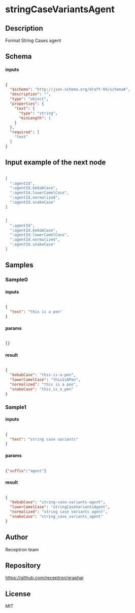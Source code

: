 # stringCaseVariantsAgent




## Description

Format String Cases agent

## Schema

#### inputs

```json

{
  "$schema": "http://json-schema.org/draft-04/schema#",
  "description": "",
  "type": "object",
  "properties": {
    "text": {
      "type": "string",
      "minLength": 1
    }
  },
  "required": [
    "text"
  ]
}

````

## Input example of the next node

```json

[
  ":agentId",
  ":agentId.kebabCase",
  ":agentId.lowerCamelCase",
  ":agentId.normalized",
  ":agentId.snakeCase"
]

````
```json

[
  ":agentId",
  ":agentId.kebabCase",
  ":agentId.lowerCamelCase",
  ":agentId.normalized",
  ":agentId.snakeCase"
]

````

## Samples

### Sample0

#### inputs

```json

{
  "text": "this is a pen"
}

````

#### params

```json

{}

````

#### result

```json

{
  "kebabCase": "this-is-a-pen",
  "lowerCamelCase": "thisIsAPen",
  "normalized": "this is a pen",
  "snakeCase": "this_is_a_pen"
}

````
### Sample1

#### inputs

```json

{
  "text": "string case variants"
}

````

#### params

```json

{"suffix":"agent"}

````

#### result

```json

{
  "kebabCase": "string-case-variants-agent",
  "lowerCamelCase": "stringCaseVariantsAgent",
  "normalized": "string case variants agent",
  "snakeCase": "string_case_variants_agent"
}

````

## Author

Receptron team

## Repository

https://github.com/receptron/graphai

## License

MIT

